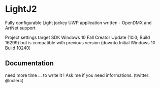 # LightJ2
Fully configurable Light jockey UWP application written - OpenDMX and ArtNet support

Project settings target SDK Windows 10 Fall Creator Update (10.0; Build 16299) but is compatible with previous version (downto Initial Windows 10 Build 10240)

## Documentation
need more time ... to write it !
Ask me if you need informations. (twitter: @nclerc)

